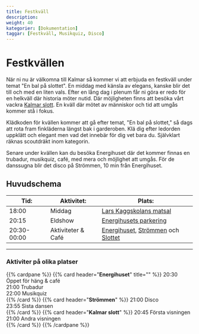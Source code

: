 ```yaml
---
title: Festkväll 
description:
weight: 40
kategorier: [Dokumentation]
taggar: [Festkväll, Musikquiz, Disco]
---
```


# Festkvällen
När ni nu är välkomna till Kalmar så kommer vi att erbjuda en festkväll under temat "En bal på slottet". En middag med känsla av elegans, kanske blir det till och med en liten vals. Efter en lång dag i plenum får ni göra er redo för en helkväll där historia möter nutid. Där möjligheten finns att besöka vårt vackra [Kalmar slott](https://maps.app.goo.gl/a1hNxaqhd48aRBXu6). En kväll där mötet av människor och tid att umgås kommer stå i fokus.  

Klädkoden för kvällen kommer att gå efter temat, "En bal på slottet," så dags att rota fram finkläderna längst bak i garderoben. Klä dig efter ledorden uppklätt och elegant men vad det innebär för dig vet bara du. Självklart räknas scoutdräkt inom kategorin.  

Senare under kvällen kan du besöka Energihuset där det kommer finnas en trubadur, musikquiz, café, med mera och möjlighet att umgås. För de danssugna blir det disco på Strömmen, 10 min från Energihuset.

## Huvudschema

| **Tid:**         | **Aktivitet:**           | **Plats:**         |
|--------------|----------------------|-----------------|
| 18:00        | Middag               | [Lars Kaggskolans matsal](https://maps.app.goo.gl/hT2jUi2nqpqxWGt58) |
| 20:15        | Eldshow              | [Energihusets parkering](https://maps.app.goo.gl/xo17vfZ6xmsgrMTg8) |
| 20:30-00:00  | Aktiviteter & Café   | [Energihuset](https://maps.app.goo.gl/xo17vfZ6xmsgrMTg8), [Strömmen](https://maps.app.goo.gl/o1BwaKH8cxQfQipL8) och [Slottet](https://maps.app.goo.gl/a1hNxaqhd48aRBXu6) |

----------------

### Aktiviter på olika platser

{{% cardpane %}}
{{% card header="**Energihuset**" title="" %}}
20:30 Öppet för häng & café  
21:00 Trubadur  
22:00 Musikquiz    
{{% /card %}}
{{% card header="**Strömmen**" %}}
21:00 Disco  
23:55 Sista dansen  
{{% /card %}}
{{% card header="**Kalmar slott**" %}}
20:45 Första visningen  
21:00 Andra visningen  
{{% /card %}}
{{% /cardpane %}}